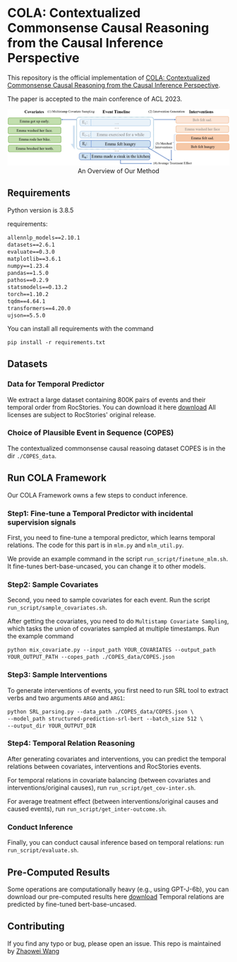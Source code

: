 # COLA: Contextualized Commonsense Causal Reasoning from the Causal Inference Perspective

This repository is the official implementation of 
[COLA: Contextualized Commonsense Causal Reasoning from the Causal Inference Perspective](). 

The paper is accepted to the main conference of ACL 2023.

<div align="center">
    <img src="method_figure.jpg" alt="Model"/>
    <span>An Overview of Our Method</span>
</div>


## Requirements
Python version is 3.8.5

requirements:
```setup
allennlp_models==2.10.1
datasets==2.6.1
evaluate==0.3.0
matplotlib==3.6.1
numpy==1.23.4
pandas==1.5.0
pathos==0.2.9
statsmodels==0.13.2
torch==1.10.2
tqdm==4.64.1
transformers==4.20.0
ujson==5.5.0
```
You can install all requirements with the command
```
pip install -r requirements.txt
```

## Datasets
### Data for Temporal Predictor
We extract a large dataset containing 800K pairs of events and their temporal order from RocStories.
You can download it here [download](https://hkustconnect-my.sharepoint.com/:f:/g/personal/zwanggy_connect_ust_hk/El2TUD1xc_5NtMIYas5RBLoBrC6dyFhBjIrl2xyHZzfpHg?e=MEV5hM)
All licenses are subject to RocStories' original release.

### Choice of Plausible Event in Sequence (COPES)
The contextualized commonsense causal reasoing dataset COPES is in the dir ```./COPES_data```. 

## Run COLA Framework
Our COLA Framework owns a few steps to conduct inference.

### Step1: Fine-tune a Temporal Predictor with incidental supervision signals
First, you need to fine-tune a temporal predictor, which learns temporal relations.
The code for this part is in ```mlm.py``` and ```mlm_util.py```.

We provide an example command in the script ```run_script/finetune_mlm.sh```. It fine-tunes
bert-base-uncased, you can change it to other models.

### Step2: Sample Covariates
Second, you need to sample covariates for each event. 
Run the script ```run_script/sample_covariates.sh```.

After getting the covariates, you need to do ```Multistamp Covariate Sampling```, which
tasks the union of covariates sampled at multiple timestamps.
Run the example command 
```mix covariates
python mix_covariate.py --input_path YOUR_COVARIATES --output_path YOUR_OUTPUT_PATH --copes_path ./COPES_data/COPES.json
```

### Step3: Sample Interventions
To generate interventions of events, you first need to run SRL tool 
to extract verbs and two arguments ```ARG0``` and ```ARG1```:
```
python SRL_parsing.py --data_path ./COPES_data/COPES.json \
--model_path structured-prediction-srl-bert --batch_size 512 \
--output_dir YOUR_OUTPUT_DIR
```

### Step4: Temporal Relation Reasoning
After generating covariates and interventions, you can predict the temporal relations 
between covariates, interventions and RocStories events.

For temporal relations in covariate balancing (between covariates and interventions/original causes),
run ```run_script/get_cov-inter.sh```.

For average treatment effect (between interventions/original causes and caused events), 
run ```run_script/get_inter-outcome.sh```.


### Conduct Inference
Finally, you can conduct causal inference based on temporal relations: run
```run_script/evaluate.sh```.

## Pre-Computed Results
Some operations are computationally heavy (e.g., using GPT-J-6b), 
you can download our pre-computed results here 
[download](https://hkustconnect-my.sharepoint.com/:f:/g/personal/zwanggy_connect_ust_hk/EiIqMwyEtHtNsLDDkh9MgSsBdDwTKY1g9E0VuHldaj7DGA?e=8aZ1Ym)
Temporal relations are predicted by fine-tuned bert-base-uncased.

## Contributing
If you find any typo or bug, please open an issue.
This repo is maintained by [Zhaowei Wang](https://zhaowei-wang-nlp.github.io/)